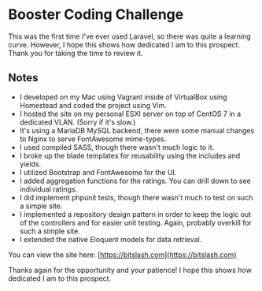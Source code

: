 # Booster Coding Challenge

This was the first time I've ever used Laravel, so there was quite a learning curve. However, I hope this shows how dedicated I am to this prospect. Thank you for taking the time to review it.

## Notes
* I developed on my Mac using Vagrant inside of VirtualBox using Homestead and coded the project using Vim.
* I hosted the site on my personal ESXI server on top of CentOS 7 in a dedicated VLAN. (Sorry if it's slow.)
* It's using a MariaDB MySQL backend, there were some manual changes to Nginx to serve FontAwesome mime-types.
* I used compiled SASS, though there wasn't much logic to it.
* I broke up the blade templates for reusability using the includes and yields.
* I utilized Bootstrap and FontAwesome for the UI.
* I added aggregation functions for the ratings. You can drill down to see individual ratings.
* I did implement phpunit tests, though there wasn't much to test on such a simple site.
* I implemented a repository design pattern in order to keep the logic out of the controllers and for easier unit testing. Again, probably overkill for such a simple site.
* I extended the native Eloquent models for data retrieval.

You can view the site here: [https://bitslash.com](https://bitslash.com)

Thanks again for the opportunity and your patience! I hope this shows how dedicated I am to this prospect.
